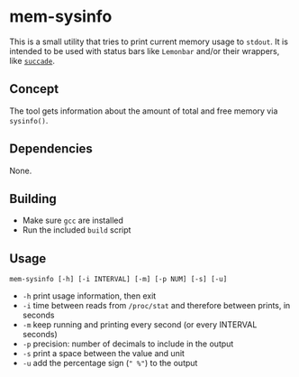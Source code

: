 # mem-sysinfo 

This is a small utility that tries to print current memory usage to `stdout`.
It is intended to be used with status bars like `Lemonbar` and/or their 
wrappers, like [`succade`](https://github.com/domsson/succade).

## Concept 

The tool gets information about the amount of total and free memory via 
`sysinfo()`.

## Dependencies

None.

## Building

- Make sure `gcc` are installed
- Run the included `build` script

## Usage

    mem-sysinfo [-h] [-i INTERVAL] [-m] [-p NUM] [-s] [-u]

- `-h` print usage information, then exit
- `-i` time between reads from `/proc/stat` and therefore between prints, in seconds
- `-m` keep running and printing every second (or every INTERVAL seconds)
- `-p` precision: number of decimals to include in the output
- `-s` print a space between the value and unit
- `-u` add the percentage sign (`" %"`) to the output

